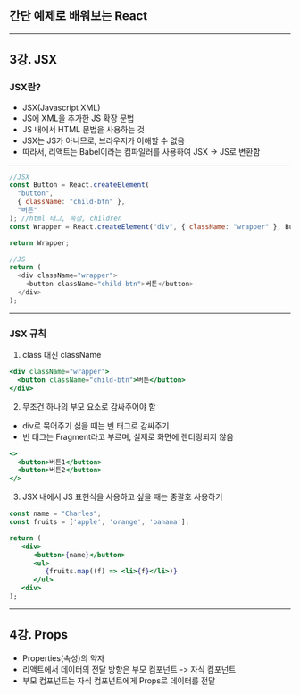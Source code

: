 ## 간단 예제로 배워보는 React

---

## 3강. JSX

### JSX란?

- JSX(Javascript XML)
- JS에 XML을 추가한 JS 확장 문법
- JS 내에서 HTML 문법을 사용하는 것
- JSX는 JS가 아니므로, 브라우저가 이해할 수 없음
- 따라서, 리액트는 Babel이라는 컴파일러를 사용하여 JSX -> JS로 변환함

---

```jsx
//JSX
const Button = React.createElement(
  "button",
  { className: "child-btn" },
  "버튼"
); //html 태그, 속성, children
const Wrapper = React.createElement("div", { className: "wrapper" }, Button);

return Wrapper;
```

```js
//JS
return (
  <div className="wrapper">
    <button className="child-btn">버튼</button>
  </div>
);
```

---

### JSX 규칙

1. class 대신 className

```jsx
<div className="wrapper">
  <button className="child-btn">버튼</button>
</div>
```

2. 무조건 하나의 부모 요소로 감싸주어야 함

- div로 묶어주기 싫을 때는 빈 태그로 감싸주기
- 빈 태그는 Fragment라고 부르며, 실제로 화면에 렌더링되지 않음

```jsx
<>
  <button>버튼1</button>
  <button>버튼2</button>
</>
```

3. JSX 내에서 JS 표현식을 사용하고 싶을 때는 중괄호 사용하기

```jsx
const name = "Charles";
const fruits = ['apple', 'orange', 'banana'];

return (
   <div>
      <button>{name}</button>
      <ul>
         {fruits.map((f) => <li>{f}</li>)}
      </ul>
   <div>
);
```

---

## 4강. Props

- Properties(속성)의 약자
- 리액트에서 데이터의 전달 방향은 부모 컴포넌트 -> 자식 컴포넌트
- 부모 컴포넌트는 자식 컴포넌트에게 Props로 데이터를 전달
